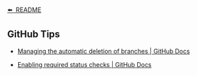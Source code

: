 [⬅️&nbsp;&nbsp;README](../README.md)

## GitHub Tips

- [Managing the automatic deletion of branches | GitHub Docs](https://docs.github.com/en/free-pro-team@latest/github/administering-a-repository/managing-the-automatic-deletion-of-branches)

- [Enabling required status checks | GitHub Docs](https://docs.github.com/en/free-pro-team@latest/github/administering-a-repository/enabling-required-status-checks)
